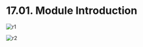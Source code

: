 # 17.01. Module Introduction

![r1](https://github.com/kiranbansode/learn-react/assets/50626798/85c24dd0-6aa5-46a1-a8d9-b69c1e26ba56)

![r2](https://github.com/kiranbansode/learn-react/assets/50626798/c588030d-dbc8-4e3b-b1c0-6a4b4b4818d6)
